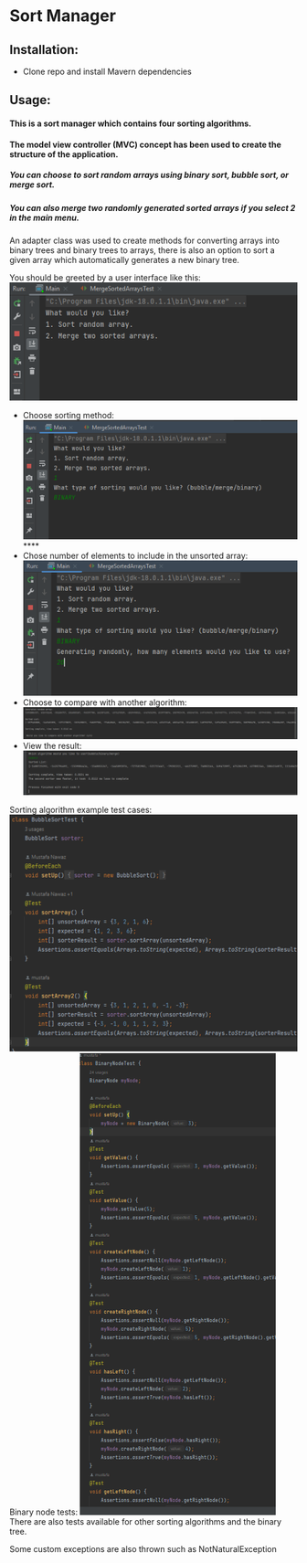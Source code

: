 # Sort Manager

## Installation:
- Clone repo and install Mavern dependencies

## Usage:
#### This is a sort manager which contains four sorting algorithms. 
#### The model view controller (MVC) concept has been used to create the structure of the application.
##### You can choose to sort random arrays using binary sort, bubble sort, or merge sort.
##### You can also merge two randomly generated sorted arrays if you select 2 in the main menu.
An adapter class was used to create methods for converting arrays into binary trees and binary trees to arrays, 
there is also an option to sort a given array which automatically generates a new binary tree.

You should be greeted by a user interface like this:
![img.png](img.png)
- Choose sorting method: ![img_2.png](img_2.png)****
- Chose number of elements to include in the unsorted array: ![img_3.png](img_3.png)
- Choose to compare with another algorithm: ![img_4.png](img_4.png)
- View the result: ![img_6.png](img_6.png)

Sorting algorithm example test cases:
![img_1.png](img_1.png)
Binary node tests:
![img_5.png](img_5.png)
There are also tests available for other sorting algorithms and the binary tree.

Some custom exceptions are also thrown such as NotNaturalException